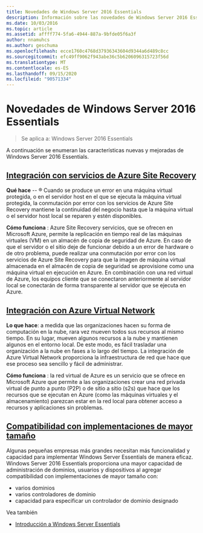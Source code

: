 ```yaml
---
title: Novedades de Windows Server 2016 Essentials
description: Información sobre las novedades de Windows Server 2016 Essentials.
ms.date: 10/03/2016
ms.topic: article
ms.assetid: affff774-5fa6-4944-887a-9bfde05f6a3f
author: nnamuhcs
ms.author: geschuma
ms.openlocfilehash: ecce1760c4768d37936343604d9344a6d489c8cc
ms.sourcegitcommit: efc49ff9062f943abe36c5b6206096315723f56d
ms.translationtype: MT
ms.contentlocale: es-ES
ms.lasthandoff: 09/15/2020
ms.locfileid: "90571334"
---
```

# <a name="whats-new-in-windows-server-2016-essentials"></a>Novedades de Windows Server 2016 Essentials

> Se aplica a: Windows Server 2016 Essentials

A continuación se enumeran las características nuevas y mejoradas de Windows Server 2016 Essentials.

## <a name="integration-with-azure-site-recovery-services"></a>[Integración con servicios de Azure Site Recovery](azure-site-recovery-services-integration.md)

**Qué hace**  -- &reg; Cuando se produce un error en una máquina virtual protegida, o en el servidor host en el que se ejecuta la máquina virtual protegida, la conmutación por error con los servicios de Azure Site Recovery mantiene la continuidad del negocio hasta que la máquina virtual o el servidor host local se reparen y estén disponibles.

**Cómo funciona** : Azure Site Recovery servicios, que se ofrecen en Microsoft Azure, permite la replicación en tiempo real de las máquinas virtuales (VM) en un almacén de copia de seguridad de Azure. En caso de que el servidor o el sitio deje de funcionar debido a un error de hardware o de otro problema, puede realizar una conmutación por error con los servicios de Azure Site Recovery para que la imagen de máquina virtual almacenada en el almacén de copia de seguridad se aprovisione como una máquina virtual en ejecución en Azure. En combinación con una red virtual de Azure, los equipos cliente que se conectaron anteriormente al servidor local se conectarán de forma transparente al servidor que se ejecuta en Azure.

## <a name="integration-with-azure-virtual-network"></a>[Integración con Azure Virtual Network](azure-virtual-network-integration.md)

**Lo que hace**: a medida que las organizaciones hacen su forma de computación en la nube, rara vez mueven todos sus recursos al mismo tiempo. En su lugar, mueven algunos recursos a la nube y mantienen algunos en el entorno local. De este modo, es fácil trasladar una organización a la nube en fases a lo largo del tiempo. La integración de Azure Virtual Network proporciona la infraestructura de red que hace que ese proceso sea sencillo y fácil de administrar.

**Cómo funciona** : la red virtual de Azure es un servicio que se ofrece en Microsoft Azure que permite a las organizaciones crear una red privada virtual de punto a punto (P2P) o de sitio a sitio (s2s) que hace que los recursos que se ejecutan en Azure (como las máquinas virtuales y el almacenamiento) parezcan estar en la red local para obtener acceso a recursos y aplicaciones sin problemas.

## <a name="support-for-larger-deployments"></a>[Compatibilidad con implementaciones de mayor tamaño](support-for-larger-deployments.md)

Algunas pequeñas empresas más grandes necesitan más funcionalidad y capacidad para implementar Windows Server Essentials de manera eficaz. Windows Server 2016 Essentials proporciona una mayor capacidad de administración de dominios, usuarios y dispositivos al agregar compatibilidad con implementaciones de mayor tamaño con:

- varios dominios
- varios controladores de dominio
- capacidad para especificar un controlador de dominio designado

Vea también

- [Introducción a Windows Server Essentials](get-started.md)
